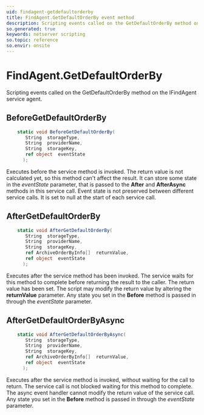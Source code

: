 ```yaml
---
uid: findagent-getdefaultorderby
title: FindAgent.GetDefaultOrderBy event method
description: Scripting events called on the GetDefaultOrderBy method on the FindAgent service agent.
so.generated: true
keywords: netserver scripting
so.topic: reference
so.envir: onsite
---
```

# FindAgent.GetDefaultOrderBy

Scripting events called on the <see cref='M:IFindAgent.GetDefaultOrderBy'>GetDefaultOrderBy</see> method on the <see cref='IFindAgent'>IFindAgent</see>  service agent.

## BeforeGetDefaultOrderBy
```cs
    static void BeforeGetDefaultOrderBy(
       String  storageType,
       String  providerName,
       String  storageKey,
       ref object  eventState
      );
```
Executes before the service method is invoked.
The return value is not calculated yet, so this method can't affect the result.
It can store some state in the *eventState* parameter, that is passed to the **After** and **AfterAsync** methods in this service call.
Event state is not preserved between different service calls. It is set to null at the start of each service call.
## AfterGetDefaultOrderBy
```cs
    static void AfterGetDefaultOrderBy(
       String  storageType,
       String  providerName,
       String  storageKey,
       ref ArchiveOrderByInfo[]  returnValue,
       ref object  eventState
      );
```
Executes after the service method has been invoked. The service waits for this method to complete before returning the result to the caller.
The return value has been set. The script may modify the return value by altering the **returnValue** parameter.
Any state you set in the **Before** method is passed in through the *eventState* parameter.
## AfterGetDefaultOrderByAsync
```cs
    static void AfterGetDefaultOrderByAsync(
       String  storageType,
       String  providerName,
       String  storageKey,
       ref ArchiveOrderByInfo[]  returnValue,
       ref object  eventState
      );
```
Executes after the service method is invoked, without waiting for the call to return.
The service call is not blocked waiting for this method to complete.
The async event handler cannot modify the return value of the service call.
Any state you set in the **Before** method is passed in through the *eventState* parameter.

